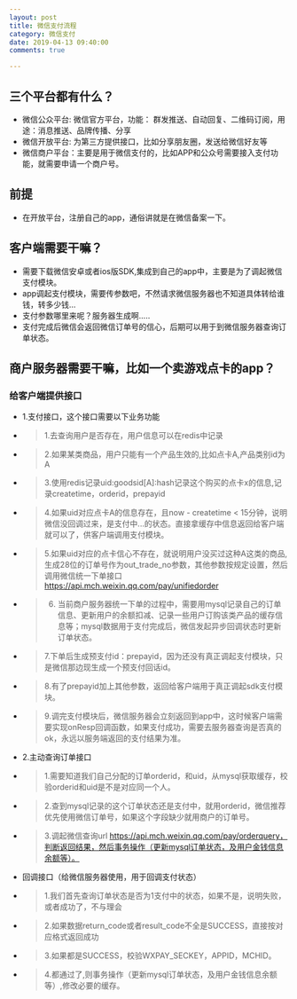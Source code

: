 ```yaml
---
layout: post
title: 微信支付流程
category: 微信支付
date: 2019-04-13 09:40:00
comments: true

---
```



## 三个平台都有什么？

* 微信公众平台: 微信官方平台，功能： 群发推送、自动回复、二维码订阅，用途：消息推送、品牌传播、分享
* 微信开放平台: 为第三方提供接口，比如分享朋友圈，发送给微信好友等
* 微信商户平台：主要是用于微信支付的，比如APP和公众号需要接入支付功能，就需要申请一个商户号。


## 前提
* 在开放平台，注册自己的app，通俗讲就是在微信备案一下。

## 客户端需要干嘛？

* 需要下载微信安卓或者ios版SDK,集成到自己的app中，主要是为了调起微信支付模块。
* app调起支付模块，需要传参数吧，不然请求微信服务器也不知道具体转给谁钱，转多少钱...
* 支付参数哪里来呢？服务器生成啊.....
* 支付完成后微信会返回微信订单号的信心，后期可以用于到微信服务器查询订单状态。


## 商户服务器需要干嘛，比如一个卖游戏点卡的app？

### 给客户端提供接口
* 1.支付接口，这个接口需要以下业务功能
* > 1.去查询用户是否存在，用户信息可以在redis中记录
* > 2.如果某类商品，用户只能有一个产品生效的,比如点卡A,产品类别id为A
* > 3.使用redis记录uid:goodsid[A]:hash记录这个购买的点卡x的信息,记录createtime，orderid，prepayid
* > 4.如果uid对应点卡A的信息存在，且now - createtime < 15分钟，说明微信没回调过来，是支付中...的状态。直接拿缓存中信息返回给客户端就可以了，供客户端调用支付模块。
* > 5.如果uid对应的点卡信心不存在，就说明用户没买过这种A这类的商品,生成28位的订单号作为out_trade_no参数，其他参数按规定设置，然后调用微信统一下单接口 https://api.mch.weixin.qq.com/pay/unifiedorder
* > 6. 当前商户服务器统一下单的过程中，需要用mysql记录自己的订单信息、更新用户的余额扣减、记录一些用户订购该类产品的缓存信息等；mysql数据用于支付完成后，微信发起异步回调状态时更新订单状态。
* > 7.下单后生成预支付id：prepayid，因为还没有真正调起支付模块，只是微信那边现生成一个预支付回话id。
* > 8.有了prepayid加上其他参数，返回给客户端用于真正调起sdk支付模块。
* > 9.调完支付模块后，微信服务器会立刻返回到app中，这时候客户端需要实现onResp回调函数，如果支付成功，需要去服务器查询是否真的ok，永远以服务端返回的支付结果为准。

* 2.主动查询订单接口
* > 1.需要知道我们自己分配的订单orderid，和uid，从mysql获取缓存，校验orderid和uid是不是对应同一个人。
* > 2.查到mysql记录的这个订单状态还是支付中，就用orderid，微信推荐优先使用微信订单号，如果这个字段缺少就用商户的订单号。
* > 3.调起微信查询url https://api.mch.weixin.qq.com/pay/orderquery，判断返回结果，然后事务操作（更新mysql订单状态，及用户金钱信息余额等）。


* 回调接口（给微信服务器使用，用于回调支付状态）
* > 1.我们首先查询订单状态是否为1支付中的状态，如果不是，说明失败，或者成功了，不与理会
* > 2.如果数据return_code或者result_code不全是SUCCESS，直接按对应格式返回成功
* > 3.如果都是SUCCESS，校验WXPAY_SECKEY，APPID，MCHID。
* > 4.都通过了,则事务操作（更新mysql订单状态，及用户金钱信息余额等）,修改必要的缓存。



